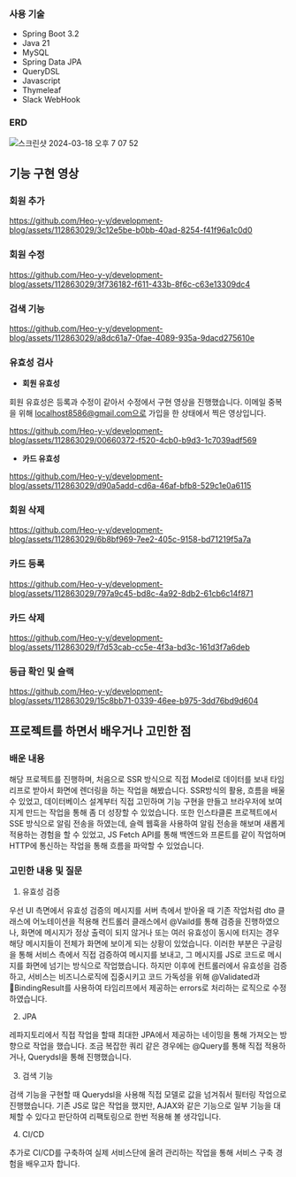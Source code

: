 ### 사용 기술
- Spring Boot 3.2
- Java 21
- MySQL
- Spring Data JPA
- QueryDSL
- Javascript
- Thymeleaf
- Slack WebHook

### ERD

![스크린샷 2024-03-18 오후 7 07 52](https://github.com/Heo-y-y/development-blog/assets/112863029/cd0b2660-63fd-43ea-861c-ce5e93aed94e)

## 기능 구현 영상

### 회원 추가

https://github.com/Heo-y-y/development-blog/assets/112863029/3c12e5be-b0bb-40ad-8254-f41f96a1c0d0

### 회원 수정

https://github.com/Heo-y-y/development-blog/assets/112863029/3f736182-f611-433b-8f6c-c63e13309dc4

### 검색 기능

https://github.com/Heo-y-y/development-blog/assets/112863029/a8dc61a7-0fae-4089-935a-9dacd275610e

### 유효성 검사

- **회원 유효성**

회원 유효성은 등록과 수정이 같아서 수정에서 구현 영상을 진행했습니다. 이메일 중복을 위해 localhost8586@gmail.com으로 가입을 한 상태에서 찍은 영상입니다.

https://github.com/Heo-y-y/development-blog/assets/112863029/00660372-f520-4cb0-b9d3-1c7039adf569

- **카드 유효성**

https://github.com/Heo-y-y/development-blog/assets/112863029/d90a5add-cd6a-46af-bfb8-529c1e0a6115

### 회원 삭제

https://github.com/Heo-y-y/development-blog/assets/112863029/6b8bf969-7ee2-405c-9158-bd71219f5a7a

### 카드 등록

https://github.com/Heo-y-y/development-blog/assets/112863029/797a9c45-bd8c-4a92-8db2-61cb6c14f871

### 카드 삭제

https://github.com/Heo-y-y/development-blog/assets/112863029/f7d53cab-cc5e-4f3a-bd3c-161d3f7a6deb

### 등급 확인 및 슬랙

https://github.com/Heo-y-y/development-blog/assets/112863029/15c8bb71-0339-46ee-b975-3dd76bd9d604

## 프로젝트를 하면서 배우거나 고민한 점

### 배운 내용

해당 프로젝트를 진행하며, 처음으로 SSR 방식으로 직접 Model로 데이터를 보내 타임리프로 받아서 화면에 렌더링을 하는 작업을 해봤습니다. SSR방식의 활용, 흐름을 배울 수 있었고, 데이터베이스 설계부터 직접 고민하며 기능 구현을 만들고 브라우저에 보여지게 만드는 작업을 통해 좀 더 성장할 수 있었습니다.
또한 인스타클론 프로젝트에서 SSE 방식으로 알림 전송을 하였는데, 슬렉 웹훅을 사용하여 알림 전송을 해보며 새롭게 적용하는 경험을 할 수 있었고, JS Fetch API를 통해 백엔드와 프론트를 같이 작업하며 HTTP에 통신하는 작업을 통해 흐름을 파악할 수 있었습니다.

### 고민한 내용 및 질문

1. 유효성 검증

우선 UI 측면에서 유효성 검증의 메시지를 서버 측에서 받아올 때 기존 작업처럼  dto 클래스에 어노테이션을 적용해 컨트롤러 클래스에서 @Vaild를 통해 검증을 진행하였으나, 화면에 메시지가 정상 출력이 되지 않거나 또는 여러 유효성이 동시에 터지는 경우 해당 메시지들이 전체가 화면에 보이게 되는 상황이 있었습니다. 이러한 부분은 구글링을 통해 서비스 측에서 직접 검증하여 메시지를 보내고, 그 메시지를 JS로 코드로 메시지를 화면에 넘기는 방식으로 작업했습니다. 
하지만 이후에 컨트롤러에서 유효성을 검증하고, 서비스는 비즈니스로직에 집중시키고 코드 가독성을 위해 @Validated과 BindingResult를 사용하여 타임리프에서 제공하는 errors로 처리하는 로직으로 수정하였습니다.

2. JPA

레파지토리에서 직접 작업을 할때 최대한 JPA에서 제공하는 네이밍을 통해 가져오는 방향으로 작업을 했습니다. 조금 복잡한 쿼리 같은 경우에는 @Query를 통해 직접 적용하거나, Querydsl을 통해 진행했습니다.

3. 검색 기능

검색 기능을 구현할 때 Querydsl을 사용해 직접 모델로 값을 넘겨줘서 필터링 작업으로 진행했습니다. 기존 JS로 많은 작업을 했지만, AJAX와 같은 기능으로 일부 기능을 대체할 수 있다고 판단하여 리팩토링으로 한번 적용해 볼 생각입니다.

4. CI/CD

추가로 CI/CD를 구축하여 실제 서비스단에 올려 관리하는 작업을 통해 서비스 구축 경험을 배우고자 합니다.
